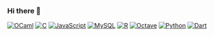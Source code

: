 ### Hi there 👋
[![OCaml](https://img.shields.io/badge/OCaml-FF5733?style=for-the-badge&logo=ocaml&logoColor=white)](https://ocaml.org/)
[![C](https://img.shields.io/badge/C-00599C?style=for-the-badge&logo=c&logoColor=white)](https://en.wikipedia.org/wiki/C_(programming_language))
[![JavaScript](https://img.shields.io/badge/-JavaScript-F7DF1E?logo=javascript&logoColor=black&style=for-the-badge)](https://developer.mozilla.org/en-US/docs/Web/JavaScript)
[![MySQL](https://img.shields.io/badge/-MySQL-4479A1?logo=mysql&logoColor=white&style=for-the-badge)](https://www.mysql.com/)
[![R](https://img.shields.io/badge/-R-276DC3?logo=r&logoColor=white&style=for-the-badge)](https://www.r-project.org/)
[![Octave](https://img.shields.io/badge/-Octave-0790C0?style=for-the-badge&logo=octave&logoColor=white)](https://www.gnu.org/software/octave/)
[![Python](https://img.shields.io/badge/-Python-yellow?style=for-the-badge&logo=python&logoColor=white)](https://www.python.org/)
[![Dart](https://img.shields.io/badge/-Dart-0175C2?style=for-the-badge&logo=dart&logoColor=white)](https://dart.dev/)
<!--
**braisf03/braisf03** is a ✨ _special_ ✨ repository because its `README.md` (this file) appears on your GitHub profile.

Here are some ideas to get you started:

- 🔭 I’m currently working on ...
- 🌱 I’m currently learning ...
- 👯 I’m looking to collaborate on ...
- 🤔 I’m looking for help with ...
- 💬 Ask me about ...
- 📫 How to reach me: ...
- 😄 Pronouns: ...
- ⚡ Fun fact: ...
-->
